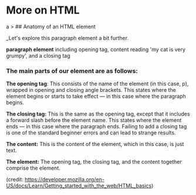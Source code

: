 # More on HTML

a > ## Anatomy of an HTML element

_Let's explore this paragraph element a bit further.

**paragraph element** including opening tag, content reading 'my cat is very grumpy', and a closing tag

### The main parts of our element are as follows:

**The opening tag**: This consists of the name of the element (in this case, p), wrapped in opening and closing angle brackets. This states where the element begins or starts to take effect — in this case where the paragraph begins.

**The closing tag:** This is the same as the opening tag, except that it includes a forward slash before the element name. This states where the element ends — in this case where the paragraph ends. Failing to add a closing tag is one of the standard beginner errors and can lead to strange results.

**The content:** This is the content of the element, which in this case, is just text.

**The element:** The opening tag, the closing tag, and the content together comprise the element.

(credit: https://developer.mozilla.org/en-US/docs/Learn/Getting_started_with_the_web/HTML_basics)

